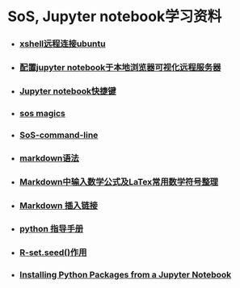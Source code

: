 #   SoS, Jupyter notebook学习资料
- ### [xshell远程连接ubuntu](https://zhuanlan.zhihu.com/p/28544384)

- ### [配置jupyter notebook于本地浏览器可视化远程服务器](https://www.jianshu.com/p/bc132795433d)

- ### [Jupyter notebook快捷键](https://blog.csdn.net/lawme/article/details/51034543)

- ### [sos magics](https://vatlab.github.io/sos-docs/doc/user_guide/sos_magics.html)

- ### [SoS-command-line](https://vatlab.github.io/sos-docs/doc/documentation/User_Interface.html)

- ### [markdown语法](https://www.w3cschool.cn/markdownyfsm/markdownyfsm-odm6256r.html)

- ### [Markdown中输入数学公式及LaTex常用数学符号整理](http://liyangbit.com/math/jupyter-latex/)

- ### [Markdown 插入链接](https://www.jianshu.com/p/ab539e9a7955)

- ### [python 指导手册](https://docs.python.org/3/reference/lexical_analysis.html#f-strings)

- ### [R-set.seed()作用](https://www.jianshu.com/p/38d0a44630f8)

- ### [Installing Python Packages from a Jupyter Notebook](https://huangweiran.club/2018/05/14/%E7%BF%BB%E8%AF%91%EF%BC%9A%E5%A6%82%E4%BD%95%E5%9C%A8Jupyter-notebook%E4%B8%AD%E5%AE%89%E8%A3%85Python%E5%8C%85%EF%BC%9F/index.html)
